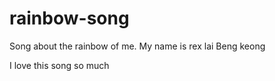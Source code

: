 # rainbow-song
Song about the rainbow of me.
My name is rex lai Beng keong 

I love this song so much 

